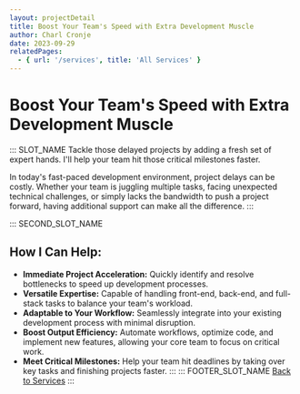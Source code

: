 ```yaml
---
layout: projectDetail
title: Boost Your Team's Speed with Extra Development Muscle
author: Charl Cronje
date: 2023-09-29
relatedPages:
  - { url: '/services', title: 'All Services' }
---
```


# Boost Your Team's Speed with Extra Development Muscle
::: SLOT_NAME
Tackle those delayed projects by adding a fresh set of expert hands. I'll help your team hit those critical milestones faster.

In today's fast-paced development environment, project delays can be costly. Whether your team is juggling multiple tasks, facing unexpected technical challenges, or simply lacks the bandwidth to push a project forward, having additional support can make all the difference.
:::

::: SECOND_SLOT_NAME
## How I Can Help:

- **Immediate Project Acceleration:** Quickly identify and resolve bottlenecks to speed up development processes.
- **Versatile Expertise:** Capable of handling front-end, back-end, and full-stack tasks to balance your team's workload.
- **Adaptable to Your Workflow:** Seamlessly integrate into your existing development process with minimal disruption.
- **Boost Output Efficiency:** Automate workflows, optimize code, and implement new features, allowing your core team to focus on critical work.
- **Meet Critical Milestones:** Help your team hit deadlines by taking over key tasks and finishing projects faster.
:::
::: FOOTER_SLOT_NAME
[Back to Services](/services#service1)
:::